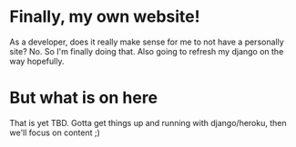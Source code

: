 # Finally, my own website!
As a developer, does it really make sense for me to not have a personally site?  No.  So I'm finally doing that.
Also going to refresh my django on the way hopefully.


# But what is on here
That is yet TBD.  Gotta get things up and running with django/heroku, then we'll focus on content ;)
